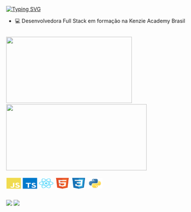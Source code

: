 [![Typing SVG](https://readme-typing-svg.herokuapp.com/?color=ff91a4&size=35&center=true&vCenter=true&width=1000&lines=Olá,+Meu+nome+é+Ana+Carolina+Almeida)](https://git.io/typing-svg)

- 💻 Desenvolvedora Full Stack em formação na Kenzie Academy Brasil

##

<div>
  <a href="https://github.com/carolinalmeidas"></a>
  <img height="180em" width="340em" src="https://github-readme-stats.vercel.app/api/top-langs/?username=carolinalmeidas&layout=compact&langs_count=7&theme=onedark"/>
<img height="180em" width="380em" src="https://github-readme-stats.vercel.app/api?username=carolinalmeidas&show_icons=true&theme=onedark&include_all_commits=true&count_private=true"/>
</div>

<div style="display: inline_block"><br>
  
<img align="center" alt="js" height="30" width="40" src="https://raw.githubusercontent.com/devicons/devicon/master/icons/javascript/javascript-plain.svg">
<img align="center" alt="ts" height="30" width="40" src="https://raw.githubusercontent.com/devicons/devicon/master/icons/typescript/typescript-plain.svg">
<img align="center" alt="react" height="30" width="40" src="https://raw.githubusercontent.com/devicons/devicon/master/icons/react/react-original.svg">
<img align="center" alt="HTML" height="30" width="40" src="https://raw.githubusercontent.com/devicons/devicon/master/icons/html5/html5-original.svg">
<img align="center" alt="CSS" height="30" width="40" src="https://raw.githubusercontent.com/devicons/devicon/master/icons/css3/css3-original.svg">
<img align="center" alt="python" height="30" width="40" src="https://raw.githubusercontent.com/devicons/devicon/master/icons/python/python-original.svg">

 
##

<div> 
 <a href="https://www.linkedin.com/in/carolinalmeidasouza" target="_blank"><img src="https://img.shields.io/badge/-LinkedIn-%230077B5?style=for-the-badge&logo=linkedin&logoColor=white" target="_blank"></a> 
  <a href = "mailto:carolinalmeida.s@hotmail.com"><img src="https://img.shields.io/badge/Microsoft_Outlook-0078D4?style=for-the-badge&logo=microsoft-outlook&logoColor=white" target="_blank"></a>
</div>

  



